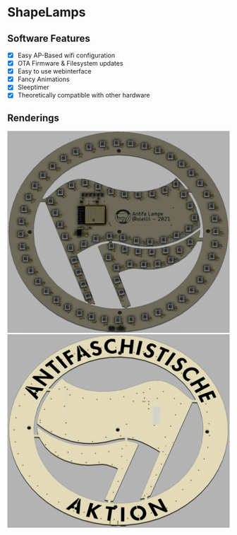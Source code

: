 # ShapeLamps

## Software Features
- [x] Easy AP-Based wifi configuration
- [x] OTA Firmware & Filesystem updates
- [x] Easy to use webinterface
- [x] Fancy Animations
- [x] Sleeptimer
- [x] Theoretically compatible with other hardware

## Renderings
![Bottom Side Rendering](hardware/rendering_bottom.png)
![Top Side Rendering](hardware/rendering_top.png)
